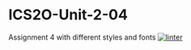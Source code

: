 # ICS2O-Unit-2-04
Assignment 4 with different styles and fonts
[![linter](https://github.com/Jumana-Amr/ICS2O-Unit-2-04/workflows/linter/badge.svg)](https://github.com/marketplace/actions/super-linter)
